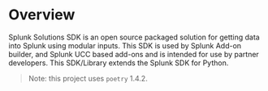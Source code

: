 # Overview

Splunk Solutions SDK is an open source packaged solution for getting data into Splunk using modular inputs.
This SDK is used by Splunk Add-on builder, and Splunk UCC based add-ons and is intended for use by partner
developers. This SDK/Library extends the Splunk SDK for Python.

> Note: this project uses `poetry` 1.4.2.
